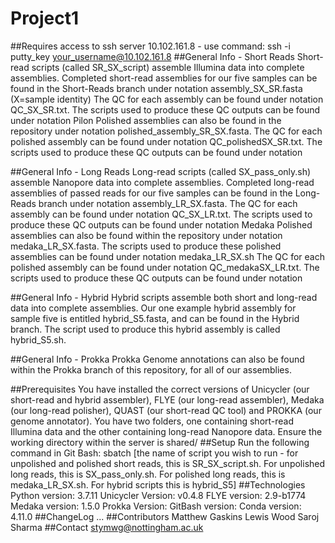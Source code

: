 # Project1
##Requires access to ssh server 10.102.161.8 - use command: ssh -i putty_key your_username@10.102.161.8
##General Info - Short Reads
Short-read scripts (called SR_SX_script) assemble Illumina data into complete assemblies.
Completed short-read assemblies for our five samples can be found in the Short-Reads branch under notation assembly_SX_SR.fasta (X=sample identity)
The QC for each assembly can be found under notation QC_SX_SR.txt. The scripts used to produce these QC outputs can be found under notation 
Pilon Polished assemblies can also be found in the repository under notation polished_assembly_SR_SX.fasta.
The QC for each polished assembly can be found under notation QC_polishedSX_SR.txt. The scripts used to produce these QC outputs can be found under notation

##General Info - Long Reads
Long-read scripts (called SX_pass_only.sh) assemble Nanopore data into complete assemblies.
Completed long-read assemblies of passed reads for our five samples can be found in the Long-Reads branch under notation assembly_LR_SX.fasta.
The QC for each assembly can be found under notation QC_SX_LR.txt. The scripts used to produce these QC outputs can be found under notation 
Medaka Polished assemblies can also be found within the repository under notation medaka_LR_SX.fasta. The scripts used to produce these polished assemblies can be found under notation medaka_LR_SX.sh
The QC for each polished assembly can be found under notation QC_medakaSX_LR.txt. The scripts used to produce these QC outputs can be found under notation

##General Info - Hybrid
Hybrid scripts assemble both short and long-read data into complete assemblies.
Our one example hybrid assembly for sample five is entitled hybrid_S5.fasta, and can be found in the Hybrid branch.
The script used to produce this hybrid assembly is called hybrid_S5.sh.

##General Info - Prokka
Prokka Genome annotations can also be found within the Prokka branch of this repository, for all of our assemblies.

##Prerequisites
You have installed the correct versions of Unicycler (our short-read and hybrid assembler), FLYE (our long-read assembler), Medaka (our long-read polisher), QUAST (our short-read QC tool) and PROKKA (our genome annotator).
You have two folders, one containing short-read Illumina data and the other containing long-read Nanopore data.
Ensure the working directory within the server is shared/
##Setup
Run the following command in Git Bash: sbatch [the name of script you wish to run - for unpolished and polished short reads, this is SR_SX_script.sh. For unpolished long reads, this is SX_pass_only.sh. For polished long reads, this is medaka_LR_SX.sh. For hybrid scripts this is hybrid_S5]
##Technologies
Python version: 3.7.11
Unicycler Version: v0.4.8
FLYE version: 2.9-b1774
Medaka version: 1.5.0
Prokka Version:
GitBash version:
Conda version: 4.11.0
##ChangeLog
...
##Contributors
Matthew Gaskins
Lewis Wood
Saroj Sharma
##Contact
stymwg@nottingham.ac.uk
